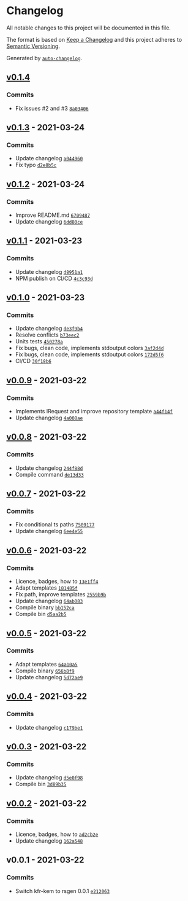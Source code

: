 # Changelog

All notable changes to this project will be documented in this file.

The format is based on [Keep a Changelog](https://keepachangelog.com/en/1.0.0/)
and this project adheres to [Semantic Versioning](https://semver.org/spec/v2.0.0.html).

Generated by [`auto-changelog`](https://github.com/CookPete/auto-changelog).

## [v0.1.4](https://github.com/konfer-be/rsgen/compare/v0.1.3...v0.1.4)

### Commits

- Fix issues #2 and #3 [`8a03406`](https://github.com/konfer-be/rsgen/commit/8a03406612abd60aeadf30f5530ec2d07aeae92b)

## [v0.1.3](https://github.com/konfer-be/rsgen/compare/v0.1.2...v0.1.3) - 2021-03-24

### Commits

- Update changelog [`a044960`](https://github.com/konfer-be/rsgen/commit/a044960bc585a05e74bfd21d17487a011fcd743d)
- Fix typo [`d2e8b5c`](https://github.com/konfer-be/rsgen/commit/d2e8b5c559461998870a600fd78aee335718a70f)

## [v0.1.2](https://github.com/konfer-be/rsgen/compare/v0.1.1...v0.1.2) - 2021-03-24

### Commits

- Improve README.md [`6709487`](https://github.com/konfer-be/rsgen/commit/67094875aaec60241f8c31c5ba76c2e084c3ca17)
- Update changelog [`6dd80ce`](https://github.com/konfer-be/rsgen/commit/6dd80ce25ab5202bff7be137b1e6bd34dbf351d1)

## [v0.1.1](https://github.com/konfer-be/rsgen/compare/v0.1.0...v0.1.1) - 2021-03-23

### Commits

- Update changelog [`d8951a1`](https://github.com/konfer-be/rsgen/commit/d8951a156bcde6b4f0dab24b5a1a2d8ae1b4ae06)
- NPM publish on CI/CD [`4c3c93d`](https://github.com/konfer-be/rsgen/commit/4c3c93db7792f596d89e774541bcefb7ceb38a37)

## [v0.1.0](https://github.com/konfer-be/rsgen/compare/v0.0.9...v0.1.0) - 2021-03-23

### Commits

- Update changelog [`de3f9b4`](https://github.com/konfer-be/rsgen/commit/de3f9b44f563409eec0d8073489ffebd5cebcbfa)
- Resolve conflicts [`b73eec2`](https://github.com/konfer-be/rsgen/commit/b73eec27fc95f65bc45bcdb337ec9321e18854a9)
- Units tests [`450278a`](https://github.com/konfer-be/rsgen/commit/450278a57bb41228104b3b678391c91bc8764e86)
- Fix bugs, clean code, implements stdoutput colors [`3af2d4d`](https://github.com/konfer-be/rsgen/commit/3af2d4d77ee21c1496be80de94995b3362f05b0e)
- Fix bugs, clean code, implements stdoutput colors [`172d5f6`](https://github.com/konfer-be/rsgen/commit/172d5f620f30751bcdb5ce20a8cd112a1301e123)
- CI/CD [`30f18b6`](https://github.com/konfer-be/rsgen/commit/30f18b613ea78bd0e183d6ee8e10ffe27b8245c6)

## [v0.0.9](https://github.com/konfer-be/rsgen/compare/v0.0.8...v0.0.9) - 2021-03-22

### Commits

- Implements IRequest and improve repository template [`a44f14f`](https://github.com/konfer-be/rsgen/commit/a44f14f77d6b0f5bbc0574f93076f10825eddded)
- Update changelog [`4a008ae`](https://github.com/konfer-be/rsgen/commit/4a008aeecca3c4f41f0323b2256d8f7792ca35ef)

## [v0.0.8](https://github.com/konfer-be/rsgen/compare/v0.0.7...v0.0.8) - 2021-03-22

### Commits

- Update changelog [`244f88d`](https://github.com/konfer-be/rsgen/commit/244f88dbb65f328b19e39338f697a3ab4b475e03)
- Compile command [`de13d33`](https://github.com/konfer-be/rsgen/commit/de13d33e16cc1673442128a5bb4fd72c12076fa5)

## [v0.0.7](https://github.com/konfer-be/rsgen/compare/v0.0.6...v0.0.7) - 2021-03-22

### Commits

- Fix conditional ts paths [`7509177`](https://github.com/konfer-be/rsgen/commit/7509177f93c7f1403c543e214495f7aa5b986541)
- Update changelog [`6ee4e55`](https://github.com/konfer-be/rsgen/commit/6ee4e55225c0965a9c5dd0e8b01b5fcea846411e)

## [v0.0.6](https://github.com/konfer-be/rsgen/compare/v0.0.5...v0.0.6) - 2021-03-22

### Commits

- Licence, badges, how to [`13e1ff4`](https://github.com/konfer-be/rsgen/commit/13e1ff4ca594a8612df13b6491e159b39dee5d0f)
- Adapt templates [`181485f`](https://github.com/konfer-be/rsgen/commit/181485f50d3d820d8d3a8a0571d501ce6e78271a)
- Fix path, improve templates [`2559b9b`](https://github.com/konfer-be/rsgen/commit/2559b9ba63c775daf6bc2eb77e116c325e63a451)
- Update changelog [`64ab083`](https://github.com/konfer-be/rsgen/commit/64ab083203c3367100c64828f901b0495171915d)
- Compile binary [`bb152ca`](https://github.com/konfer-be/rsgen/commit/bb152caecd1c739b2fa44b636e5b27fcbc3a2062)
- Compile bin [`d5aa2b5`](https://github.com/konfer-be/rsgen/commit/d5aa2b5d9e5a85327b1b040a0bc9ee907e3061ef)

## [v0.0.5](https://github.com/konfer-be/rsgen/compare/v0.0.4...v0.0.5) - 2021-03-22

### Commits

- Adapt templates [`64a10a5`](https://github.com/konfer-be/rsgen/commit/64a10a5e06fa90692b65c493fbd6fec789ab2df8)
- Compile binary [`656b8f9`](https://github.com/konfer-be/rsgen/commit/656b8f9d25c9b6f2cc85e8a89e2ce2ef6810ca16)
- Update changelog [`5d72ae9`](https://github.com/konfer-be/rsgen/commit/5d72ae955966094fd4cfda3816b85c8682886fb4)

## [v0.0.4](https://github.com/konfer-be/rsgen/compare/v0.0.3...v0.0.4) - 2021-03-22

### Commits

- Update changelog [`c179be1`](https://github.com/konfer-be/rsgen/commit/c179be1f4ea0fecedc8311fd68f5e137a5eff36d)

## [v0.0.3](https://github.com/konfer-be/rsgen/compare/v0.0.2...v0.0.3) - 2021-03-22

### Commits

- Update changelog [`d5e0f98`](https://github.com/konfer-be/rsgen/commit/d5e0f98a112b223f6f0aa497eb6fe6d61c7353f3)
- Compile bin [`3d89b35`](https://github.com/konfer-be/rsgen/commit/3d89b350a9fe7720174ae4cbdc8f985a2ae3b7b2)

## [v0.0.2](https://github.com/konfer-be/rsgen/compare/v0.0.1...v0.0.2) - 2021-03-22

### Commits

- Licence, badges, how to [`ad2cb2e`](https://github.com/konfer-be/rsgen/commit/ad2cb2e15e1afd063763e1d8d1619570afcdd228)
- Update changelog [`162a548`](https://github.com/konfer-be/rsgen/commit/162a548fe4a9354d39a1eae2c13f4065f63dd098)

## v0.0.1 - 2021-03-22

### Commits

- Switch kfr-kem to rsgen 0.0.1 [`e212063`](https://github.com/konfer-be/rsgen/commit/e2120639f4e1f14bec2d0b499ed365a98bed36e0)
